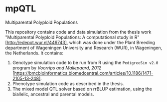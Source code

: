 # mpQTL
Multiparental Polyploid Populations 

This repository contains code and data simulation from the thesis work "Multiparental Polyploid Populations: A computational study in R" [http://edepot.wur.nl/446743], which was done under the Plant Breeding department of Wageningen University and Research (WUR), in Wageningen, the Netherlands. It contains:

  1. Genotype simulation code to be run from R using the `PedigreeSim v2.0` program by _Voorrips and Maliepaard, 2012_ [https://bmcbioinformatics.biomedcentral.com/articles/10.1186/1471-2105-13-248].
  2. Phenotype simulation code as described in the thesis.
  3. The mixed model QTL solver based on rrBLUP estimation, using the biallelic, ancestral and parental models.
